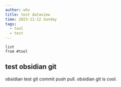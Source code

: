 ```yaml
---
author: whx
title: test dataview
time: 2023-11-12 Sunday
tags:
  - tool
  - test
---
```

```dataview
list
from #tool
```
## test obsidian git

obsidian test git commit push pull.
obsidian git is cool.